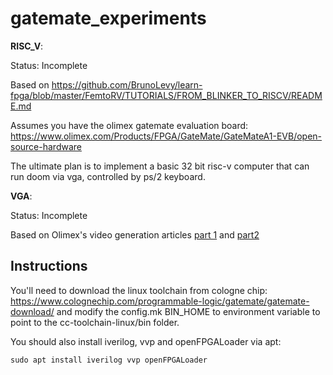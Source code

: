 # gatemate_experiments

**RISC_V**: 

Status: Incomplete

Based on https://github.com/BrunoLevy/learn-fpga/blob/master/FemtoRV/TUTORIALS/FROM_BLINKER_TO_RISCV/README.md

Assumes you have the olimex gatemate evaluation board:
https://www.olimex.com/Products/FPGA/GateMate/GateMateA1-EVB/open-source-hardware

The ultimate plan is to implement a basic 32 bit risc-v computer that can run doom via vga, controlled by ps/2 keyboard.

**VGA**:

Status: Incomplete

Based on Olimex's video generation articles [part 1](https://olimex.wordpress.com/2016/07/13/fpga-tutorial-vga-video-generation-with-ice40hx1k-evb-ice40-io-in-verilog/) and [part2](https://olimex.wordpress.com/2016/07/19/fpga-tutorial-vga-video-generation-with-fpga-and-verilog-add-video-memory-to-the-project-and-object-animation/)

## Instructions

You'll need to download the linux toolchain from cologne chip: https://www.colognechip.com/programmable-logic/gatemate/gatemate-download/ and modify the config.mk BIN_HOME to environment variable to point to the cc-toolchain-linux/bin folder.

You should also install iverilog, vvp and openFPGALoader via apt:
```
sudo apt install iverilog vvp openFPGALoader
```